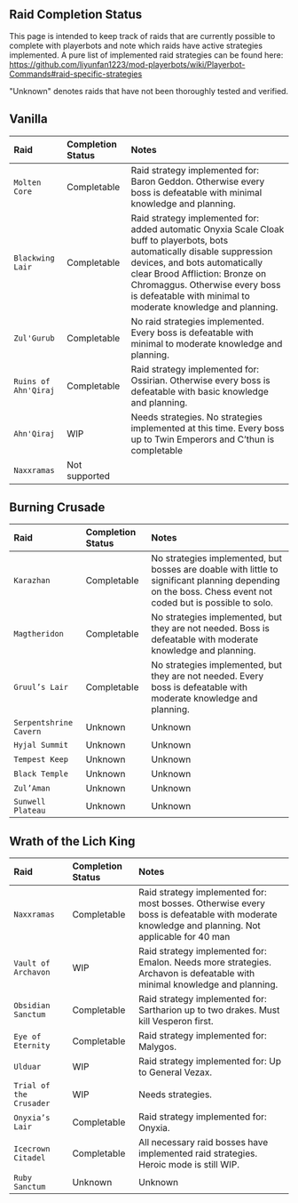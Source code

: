 ## Raid Completion Status
This page is intended to keep track of raids that are currently possible to complete with playerbots and note which raids have active strategies implemented. A pure list of implemented raid strategies can be found here: https://github.com/liyunfan1223/mod-playerbots/wiki/Playerbot-Commands#raid-specific-strategies

"Unknown" denotes raids that have not been thoroughly tested and verified.

## Vanilla

Raid | Completion Status | Notes
:---|:---|:---
``Molten Core`` | Completable | Raid strategy implemented for: Baron Geddon. Otherwise every boss is defeatable with minimal knowledge and planning. 
``Blackwing Lair`` | Completable | Raid strategy implemented for: added automatic Onyxia Scale Cloak buff to playerbots, bots automatically disable suppression devices, and bots automatically clear Brood Affliction: Bronze on Chromaggus. Otherwise every boss is defeatable with minimal to moderate knowledge and planning. 
``Zul'Gurub`` | Completable | No raid strategies implemented. Every boss is defeatable with minimal to moderate knowledge and planning. 
``Ruins of Ahn'Qiraj`` | Completable | Raid strategy implemented for: Ossirian. Otherwise every boss is defeatable with basic knowledge and planning. 
``Ahn'Qiraj`` | WIP | Needs strategies. No strategies implemented at this time. Every boss up to Twin Emperors and C’thun is completable
``Naxxramas`` | Not supported | 

## Burning Crusade

Raid | Completion Status | Notes
:---|:---|:---
``Karazhan`` | Completable | No strategies implemented, but bosses are doable with little to significant planning depending on the boss. Chess event not coded but is possible to solo.
``Magtheridon`` | Completable | No strategies implemented, but they are not needed. Boss is defeatable with moderate knowledge and planning.
``Gruul’s Lair`` | Completable | No strategies implemented, but they are not needed. Every boss is defeatable with moderate knowledge and planning.
``Serpentshrine Cavern`` | Unknown | Unknown
``Hyjal Summit`` | Unknown | Unknown
``Tempest Keep`` | Unknown | Unknown
``Black Temple`` | Unknown | Unknown
``Zul’Aman`` | Unknown | Unknown
``Sunwell Plateau`` | Unknown | Unknown

## Wrath of the Lich King

Raid | Completion Status | Notes
:---|:---|:---
``Naxxramas`` | Completable | Raid strategy implemented for: most bosses. Otherwise every boss is defeatable with moderate knowledge and planning. Not applicable for 40 man
``Vault of Archavon`` | WIP | Raid strategy implemented for: Emalon. Needs more strategies. Archavon is defeatable with minimal knowledge and planning.
``Obsidian Sanctum`` | Completable | Raid strategy implemented for: Sartharion up to two drakes. Must kill Vesperon first. 
``Eye of Eternity`` | Completable | Raid strategy implemented for: Malygos. 
``Ulduar`` | WIP | Raid strategy implemented for: Up to General Vezax.
``Trial of the Crusader`` | WIP | Needs strategies.
``Onyxia’s Lair`` | Completable | Raid strategy implemented for: Onyxia.
``Icecrown Citadel`` | Completable | All necessary raid bosses have implemented raid strategies. Heroic mode is still WIP.
``Ruby Sanctum`` | Unknown | Unknown

